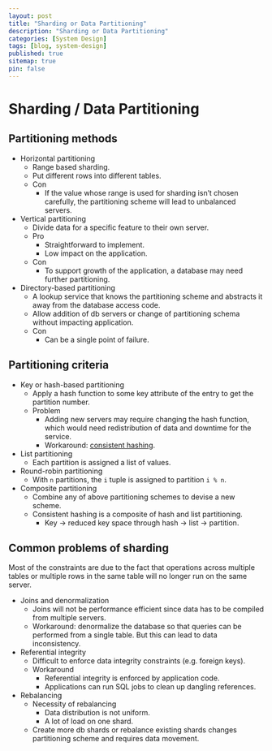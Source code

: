 ```yaml
---
layout: post
title: "Sharding or Data Partitioning"
description: "Sharding or Data Partitioning"
categories: [System Design]
tags: [blog, system-design]
published: true
sitemap: true
pin: false
---
```



Sharding / Data Partitioning
====

## Partitioning methods
- Horizontal partitioning
  - Range based sharding.
  - Put different rows into different tables.
  - Con
    - If the value whose range is used for sharding isn’t chosen carefully, the partitioning scheme will lead to unbalanced servers.
- Vertical partitioning
  - Divide data for a specific feature to their own server.
  - Pro
    - Straightforward to implement.
    - Low impact on the application.
  - Con
    - To support growth of the application, a database may need further partitioning.
- Directory-based partitioning
  - A lookup service that knows the partitioning scheme and abstracts it away from the database access code.
  - Allow addition of db servers or change of partitioning schema without impacting application.
  - Con
    - Can be a single point of failure.

## Partitioning criteria
- Key or hash-based partitioning
  - Apply a hash function to some key attribute of the entry to get the partition number.
  - Problem
    - Adding new servers may require changing the hash function, which would need redistribution of data and downtime for the service.
    - Workaround: [consistent hashing](https://en.wikipedia.org/wiki/Consistent_hashing).
- List partitioning
  - Each partition is assigned a list of values.
- Round-robin partitioning
  - With `n` partitions, the `i` tuple is assigned to partition `i % n`.
- Composite partitioning
  - Combine any of above partitioning schemes to devise a new scheme.
  - Consistent hashing is a composite of hash and list partitioning.
    - Key -> reduced key space through hash -> list -> partition.

## Common problems of sharding
Most of the constraints are due to the fact that operations across multiple tables or multiple rows in the same table will no longer run on the same server.

- Joins and denormalization
  - Joins will not be performance efficient since data has to be compiled from multiple servers.
  - Workaround: denormalize the database so that queries can be performed from a single table. But this can lead to data inconsistency.
- Referential integrity
  - Difficult to enforce data integrity constraints (e.g. foreign keys).
  - Workaround
    - Referential integrity is enforced by application code.
    - Applications can run SQL jobs to clean up dangling references.
- Rebalancing
  - Necessity of rebalancing
    - Data distribution is not uniform.
    - A lot of load on one shard.
  - Create more db shards or rebalance existing shards changes partitioning scheme and requires data movement.
